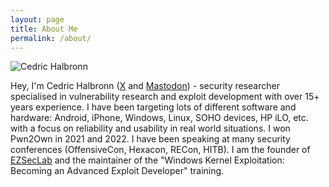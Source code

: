 ```yaml
---
layout: page
title: About Me
permalink: /about/
---
```


<img class="lazy" data-src="/images/ced_small.jpg" alt="Cedric Halbronn">

Hey, I'm Cedric Halbronn ([X](https://x.com/saidelike) and [Mastodon](https://infosec.exchange/@saidelike)) - security researcher specialised in vulnerability research and exploit development with over 15+ years experience. I have been targeting lots of different software and hardware: Android, iPhone, Windows, Linux, SOHO devices, HP iLO, etc. with a focus on reliability and usability in real world situations. I won Pwn2Own in 2021 and 2022. I have been speaking at many security conferences (OffensiveCon, Hexacon, RECon, HITB). I am the founder of [EZSecLab](https://ezseclab.com/) and the maintainer of the "Windows Kernel Exploitation: Becoming an Advanced Exploit Developer" training.